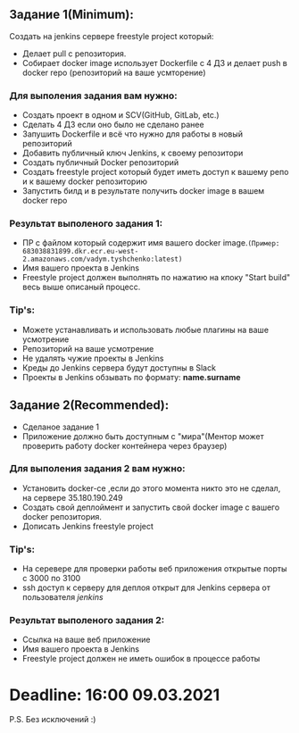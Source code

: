 ## Задание 1(Minimum):
Создать на jenkins сервере freestyle project который:
* Делает pull с репозитория. 
* Собирает docker image использует Dockerfile c 4 ДЗ и делает push в docker repo (репозиторий на ваше усмторение)

### Для выполения задания вам нужно:
* Создать проект в одном и SCV(GitHub, GitLab, etc.)
* Сделать 4 ДЗ если оно было не сделано ранее
* Запушить Dockerfile и всё что нужно для работы в новый репозиторий
* Добавить публичный ключ Jenkins, к своему репозитори
* Создать публичный Docker репозиторий
* Создать freestyle project который будет иметь доступ к вашему репо и к вашему docker репозиторию
* Запустить билд и в результате получить docker image в вашем docker repo

### Результат выполеного задания 1:
* ПР с файлом который содержит имя вашего docker image.`(Пример: 683038831899.dkr.ecr.eu-west-2.amazonaws.com/vadym.tyshchenko:latest)`
* Имя вашего проекта в Jenkins
* Freestyle project должен выполнять по нажатию на кпоку "Start build" весь выше описаный процесс.

### Tip's:
* Можете устанавливать и использовать любые плагины на ваше усмотрение
* Репозиторий на ваше усмотрение
* Не удалять чужие проекты в Jenkins
* Креды до Jenkins сервера будут доступны в Slack
* Проекты в Jenkins обзывать по формату: **name.surname**

## Задание 2(Recommended):
* Сделаное задание 1
* Приложение должно быть доступным с "мира"(Ментор может проверить работу docker контейнера через браузер)

### Для выполения задания 2 вам нужно:
* Установить docker-сe ,если до этого момента никто это не сделал, на сервере 35.180.190.249
* Создать свой деплоймент и запустить свой docker image с вашего docker репозитория. 
* Дописать Jenkins freestyle project

### Tip's:
* На серевере для проверки работы веб приложения открытые порты с 3000 по 3100
* ssh доступ к серверу для деплоя открыт для Jenkins сервера от пользователя *jenkins*

### Результат выполеного задания 2:
* Ссылка на ваше веб приложение
* Имя вашего проекта в Jenkins
* Freestyle project должен не иметь ошибок в процессе работы

# Deadline: 16:00 09.03.2021
P.S. Без исключений :) 

